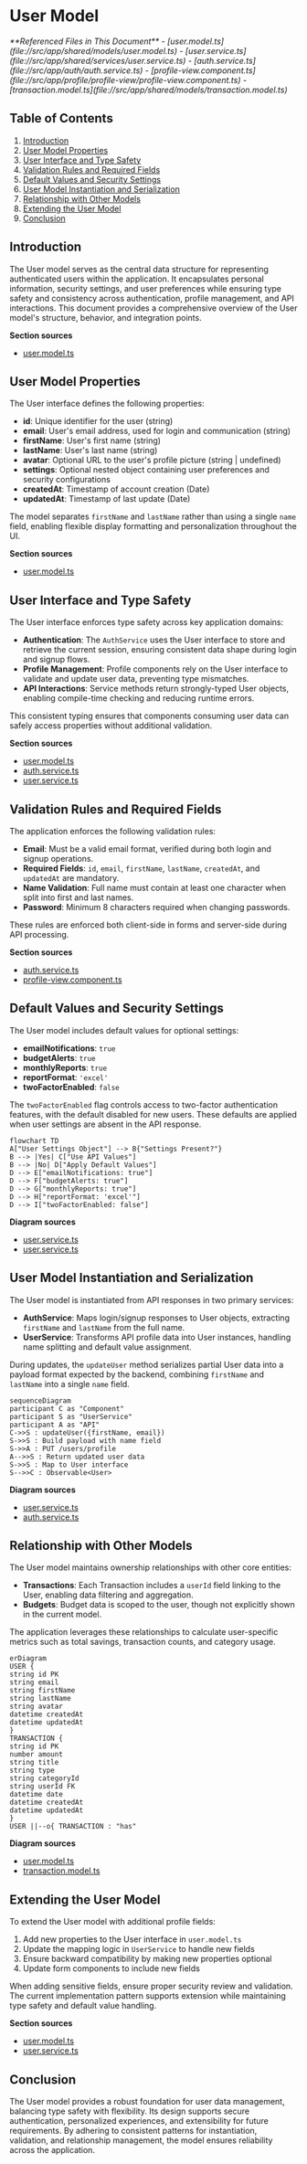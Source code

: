 # User Model

<cite>
**Referenced Files in This Document**   
- [user.model.ts](file://src/app/shared/models/user.model.ts)
- [user.service.ts](file://src/app/shared/services/user.service.ts)
- [auth.service.ts](file://src/app/auth/auth.service.ts)
- [profile-view.component.ts](file://src/app/profile/profile-view/profile-view.component.ts)
- [transaction.model.ts](file://src/app/shared/models/transaction.model.ts)
</cite>

## Table of Contents
1. [Introduction](#introduction)
2. [User Model Properties](#user-model-properties)
3. [User Interface and Type Safety](#user-interface-and-type-safety)
4. [Validation Rules and Required Fields](#validation-rules-and-required-fields)
5. [Default Values and Security Settings](#default-values-and-security-settings)
6. [User Model Instantiation and Serialization](#user-model-instantiation-and-serialization)
7. [Relationship with Other Models](#relationship-with-other-models)
8. [Extending the User Model](#extending-the-user-model)
9. [Conclusion](#conclusion)

## Introduction
The User model serves as the central data structure for representing authenticated users within the application. It encapsulates personal information, security settings, and user preferences while ensuring type safety and consistency across authentication, profile management, and API interactions. This document provides a comprehensive overview of the User model's structure, behavior, and integration points.

**Section sources**
- [user.model.ts](file://src/app/shared/models/user.model.ts#L1-L15)

## User Model Properties
The User interface defines the following properties:

- **id**: Unique identifier for the user (string)
- **email**: User's email address, used for login and communication (string)
- **firstName**: User's first name (string)
- **lastName**: User's last name (string)
- **avatar**: Optional URL to the user's profile picture (string | undefined)
- **settings**: Optional nested object containing user preferences and security configurations
- **createdAt**: Timestamp of account creation (Date)
- **updatedAt**: Timestamp of last update (Date)

The model separates `firstName` and `lastName` rather than using a single `name` field, enabling flexible display formatting and personalization throughout the UI.

**Section sources**
- [user.model.ts](file://src/app/shared/models/user.model.ts#L1-L15)

## User Interface and Type Safety
The User interface enforces type safety across key application domains:

- **Authentication**: The `AuthService` uses the User interface to store and retrieve the current session, ensuring consistent data shape during login and signup flows.
- **Profile Management**: Profile components rely on the User interface to validate and update user data, preventing type mismatches.
- **API Interactions**: Service methods return strongly-typed User objects, enabling compile-time checking and reducing runtime errors.

This consistent typing ensures that components consuming user data can safely access properties without additional validation.

**Section sources**
- [user.model.ts](file://src/app/shared/models/user.model.ts#L1-L15)
- [auth.service.ts](file://src/app/auth/auth.service.ts#L10-L30)
- [user.service.ts](file://src/app/shared/services/user.service.ts#L8-L10)

## Validation Rules and Required Fields
The application enforces the following validation rules:

- **Email**: Must be a valid email format, verified during both login and signup operations.
- **Required Fields**: `id`, `email`, `firstName`, `lastName`, `createdAt`, and `updatedAt` are mandatory.
- **Name Validation**: Full name must contain at least one character when split into first and last names.
- **Password**: Minimum 8 characters required when changing passwords.

These rules are enforced both client-side in forms and server-side during API processing.

**Section sources**
- [auth.service.ts](file://src/app/auth/auth.service.ts#L34-L81)
- [profile-view.component.ts](file://src/app/profile/profile-view/profile-view.component.ts#L213-L236)

## Default Values and Security Settings
The User model includes default values for optional settings:

- **emailNotifications**: `true`
- **budgetAlerts**: `true`
- **monthlyReports**: `true`
- **reportFormat**: `'excel'`
- **twoFactorEnabled**: `false`

The `twoFactorEnabled` flag controls access to two-factor authentication features, with the default disabled for new users. These defaults are applied when user settings are absent in the API response.

```mermaid
flowchart TD
A["User Settings Object"] --> B{"Settings Present?"}
B --> |Yes| C["Use API Values"]
B --> |No| D["Apply Default Values"]
D --> E["emailNotifications: true"]
D --> F["budgetAlerts: true"]
D --> G["monthlyReports: true"]
D --> H["reportFormat: 'excel'"]
D --> I["twoFactorEnabled: false"]
```

**Diagram sources**
- [user.service.ts](file://src/app/shared/services/user.service.ts#L15-L30)
- [user.service.ts](file://src/app/shared/services/user.service.ts#L45-L64)

## User Model Instantiation and Serialization
The User model is instantiated from API responses in two primary services:

- **AuthService**: Maps login/signup responses to User objects, extracting `firstName` and `lastName` from the full name.
- **UserService**: Transforms API profile data into User instances, handling name splitting and default value assignment.

During updates, the `updateUser` method serializes partial User data into a payload format expected by the backend, combining `firstName` and `lastName` into a single `name` field.

```mermaid
sequenceDiagram
participant C as "Component"
participant S as "UserService"
participant A as "API"
C->>S : updateUser({firstName, email})
S->>S : Build payload with name field
S->>A : PUT /users/profile
A-->>S : Return updated user data
S->>S : Map to User interface
S-->>C : Observable<User>
```

**Diagram sources**
- [user.service.ts](file://src/app/shared/services/user.service.ts#L32-L64)
- [auth.service.ts](file://src/app/auth/auth.service.ts#L10-L30)

## Relationship with Other Models
The User model maintains ownership relationships with other core entities:

- **Transactions**: Each Transaction includes a `userId` field linking to the User, enabling data filtering and aggregation.
- **Budgets**: Budget data is scoped to the user, though not explicitly shown in the current model.

The application leverages these relationships to calculate user-specific metrics such as total savings, transaction counts, and category usage.

```mermaid
erDiagram
USER {
string id PK
string email
string firstName
string lastName
string avatar
datetime createdAt
datetime updatedAt
}
TRANSACTION {
string id PK
number amount
string title
string type
string categoryId
string userId FK
datetime date
datetime createdAt
datetime updatedAt
}
USER ||--o{ TRANSACTION : "has"
```

**Diagram sources**
- [user.model.ts](file://src/app/shared/models/user.model.ts#L1-L15)
- [transaction.model.ts](file://src/app/shared/models/transaction.model.ts#L1-L12)

## Extending the User Model
To extend the User model with additional profile fields:

1. Add new properties to the User interface in `user.model.ts`
2. Update the mapping logic in `UserService` to handle new fields
3. Ensure backward compatibility by making new properties optional
4. Update form components to include new fields

When adding sensitive fields, ensure proper security review and validation. The current implementation pattern supports extension while maintaining type safety and default value handling.

**Section sources**
- [user.model.ts](file://src/app/shared/models/user.model.ts#L1-L15)
- [user.service.ts](file://src/app/shared/services/user.service.ts#L15-L64)

## Conclusion
The User model provides a robust foundation for user data management, balancing type safety with flexibility. Its design supports secure authentication, personalized experiences, and extensibility for future requirements. By adhering to consistent patterns for instantiation, validation, and relationship management, the model ensures reliability across the application.